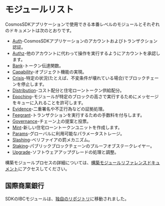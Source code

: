 # モジュールリスト

CosmosSDKアプリケーションで使用できる本番レベルのモジュールとそれぞれのドキュメントは次のとおりです。

- [Auth](auth/)-CosmosSDKアプリケーションのアカウントおよびトランザクション認証。
- [Authz](authz/)-他のアカウントに代わって操作を実行するようにアカウントを承認します。
- [Bank](bank/)-トークン伝達関数。
- [Capability](capability/)-オブジェクト機能の実現。
- [Crisis](crisis/)-特定の状況(たとえば、不変条件が壊れている場合)でブロックチェーンを停止します。
- [Distribution](distribution/)-コスト配分と住宅ローントークン供給配分。
- [Epoching](epoching/)-モジュールが特定のブロックの高さで実行するためにメッセージをキューに入れることを許可します。
- [Evidence](evidence/)-二重署名や不正行為などの証拠処理。
- [Feegrant](feegrant/)-トランザクションを実行するための手数料を付与します。
- [Governance](gov/)-チェーン上の提案と投票。
- [Mint](mint/)-新しい住宅ローントークンユニットを作成します。
- [Params](params/)-グローバルに利用可能なパラメータストレージ。
- [Slashing](slashing/)-ベリファイアの罰メカニズム。
- [Staking](staking/)-パブリックブロックチェーンのプルーフオブステークレイヤー。
- [Upgrade](upgrade/)-ソフトウェアアップグレードの処理と調整。

構築モジュールプロセスの詳細については、[構築モジュールリファレンスドキュメント](/building-modules/intro.html)にアクセスしてください。

## 国際商業銀行

SDKのIBCモジュールは、[独自のリポジトリ](https://github.com/cosmos/ibc-go)に移動されました。